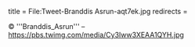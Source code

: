 title = File:Tweet-Branddis Asrun-aqt7ek.jpg
redirects =
>>>>

© '''Branddis_Asrun''' – https://pbs.twimg.com/media/Cy3Iww3XEAA1QYH.jpg